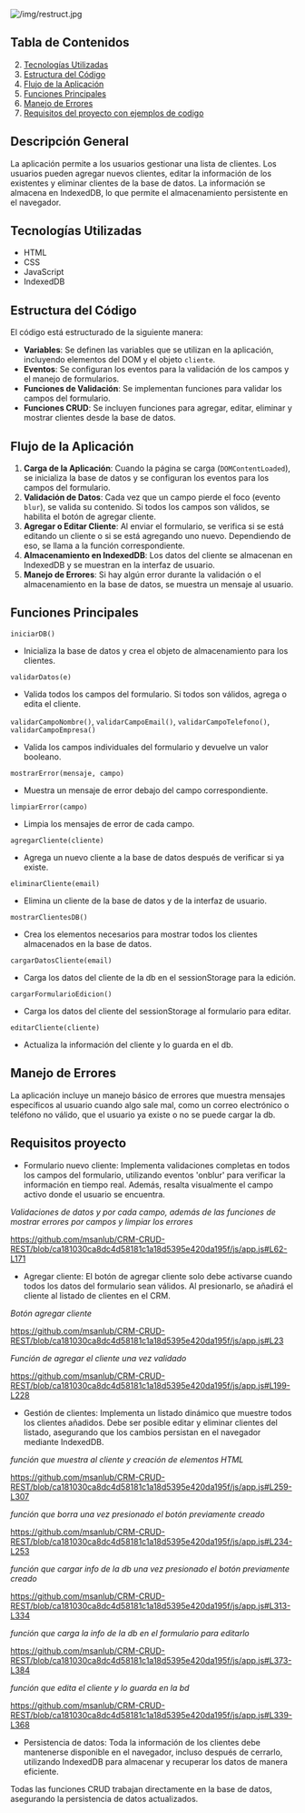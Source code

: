 ![/img/restruct.jpg](URL-de-la-imagen)


## Tabla de Contenidos

2. [Tecnologías Utilizadas](#tecnologías-utilizadas)
3. [Estructura del Código](#estructura-del-código)
4. [Flujo de la Aplicación](#flujo-de-la-aplicación)
5. [Funciones Principales](#funciones-principales)
6. [Manejo de Errores](#manejo-de-errores)
6. [Requisitos del proyecto con ejemplos de codigo](#requisitos-proyecto)


## Descripción General

La aplicación permite a los usuarios gestionar una lista de clientes. Los usuarios pueden agregar nuevos clientes, editar la información de los existentes y eliminar clientes de la base de datos. La información se almacena en IndexedDB, lo que permite el almacenamiento persistente en el navegador.

## Tecnologías Utilizadas

- HTML
- CSS
- JavaScript
- IndexedDB

## Estructura del Código

El código está estructurado de la siguiente manera:

- **Variables**: Se definen las variables que se utilizan en la aplicación, incluyendo elementos del DOM y el objeto `cliente`.
- **Eventos**: Se configuran los eventos para la validación de los campos y el manejo de formularios.
- **Funciones de Validación**: Se implementan funciones para validar los campos del formulario.
- **Funciones CRUD**: Se incluyen funciones para agregar, editar, eliminar y mostrar clientes desde la base de datos.

## Flujo de la Aplicación

1. **Carga de la Aplicación**: Cuando la página se carga (`DOMContentLoaded`), se inicializa la base de datos y se configuran los eventos para los campos del formulario.
2. **Validación de Datos**: Cada vez que un campo pierde el foco (evento `blur`), se valida su contenido. Si todos los campos son válidos, se habilita el botón de agregar cliente.
3. **Agregar o Editar Cliente**: Al enviar el formulario, se verifica si se está editando un cliente o si se está agregando uno nuevo. Dependiendo de eso, se llama a la función correspondiente.
4. **Almacenamiento en IndexedDB**: Los datos del cliente se almacenan en IndexedDB y se muestran en la interfaz de usuario.
5. **Manejo de Errores**: Si hay algún error durante la validación o el almacenamiento en la base de datos, se muestra un mensaje al usuario.

## Funciones Principales

`iniciarDB()`
- Inicializa la base de datos y crea el objeto de almacenamiento para los clientes.

`validarDatos(e)`
- Valida todos los campos del formulario. Si todos son válidos, agrega o edita el cliente.

`validarCampoNombre()`, `validarCampoEmail()`, `validarCampoTelefono()`, `validarCampoEmpresa()`
- Valida los campos individuales del formulario y devuelve un valor booleano.

`mostrarError(mensaje, campo)`
- Muestra un mensaje de error debajo del campo correspondiente.

`limpiarError(campo)`
- Limpia los mensajes de error de cada campo.

`agregarCliente(cliente)`
- Agrega un nuevo cliente a la base de datos después de verificar si ya existe.

`eliminarCliente(email)`
- Elimina un cliente de la base de datos y de la interfaz de usuario.

`mostrarClientesDB()`
- Crea los elementos necesarios para mostrar todos los clientes almacenados en la base de datos.

`cargarDatosCliente(email)`
- Carga los datos del cliente de la db en el sessionStorage para la edición.

`cargarFormularioEdicion()`
- Carga los datos del cliente del sessionStorage al formulario para editar.

`editarCliente(cliente)`
- Actualiza la información del cliente y lo guarda en el db.


## Manejo de Errores

La aplicación incluye un manejo básico de errores que muestra mensajes específicos al usuario cuando algo sale mal, como un correo electrónico o teléfono no válido, que el usuario ya existe o no se puede cargar la db.


## Requisitos proyecto

- Formulario nuevo cliente: Implementa validaciones completas en todos los campos del formulario, utilizando eventos 'onblur' para verificar la información en tiempo real. Además, resalta visualmente el campo activo donde el usuario se encuentra.

*Validaciones de datos y por cada campo, además de las funciones de mostrar errores por campos y limpiar los errores*

https://github.com/msanlub/CRM-CRUD-REST/blob/ca181030ca8dc4d58181c1a18d5395e420da195f/js/app.js#L62-L171
  
- Agregar cliente: El botón de agregar cliente solo debe activarse cuando todos los datos del formulario sean válidos. Al presionarlo, se añadirá el cliente al listado de clientes en el CRM.

*Botón agregar cliente*

https://github.com/msanlub/CRM-CRUD-REST/blob/ca181030ca8dc4d58181c1a18d5395e420da195f/js/app.js#L23

*Función de agregar el cliente una vez validado*

https://github.com/msanlub/CRM-CRUD-REST/blob/ca181030ca8dc4d58181c1a18d5395e420da195f/js/app.js#L199-L228
  
- Gestión de clientes: Implementa un listado dinámico que muestre todos los clientes añadidos. Debe ser posible editar y eliminar clientes del listado, asegurando que los cambios persistan en el navegador mediante IndexedDB.

*función que muestra al cliente y creación de elementos HTML*

https://github.com/msanlub/CRM-CRUD-REST/blob/ca181030ca8dc4d58181c1a18d5395e420da195f/js/app.js#L259-L307

*función que borra una vez presionado el botón previamente creado*

https://github.com/msanlub/CRM-CRUD-REST/blob/ca181030ca8dc4d58181c1a18d5395e420da195f/js/app.js#L234-L253

*función que cargar info de la db una vez presionado el botón previamente creado*

https://github.com/msanlub/CRM-CRUD-REST/blob/ca181030ca8dc4d58181c1a18d5395e420da195f/js/app.js#L313-L334

*función que carga la info de la db en el formulario para editarlo*

https://github.com/msanlub/CRM-CRUD-REST/blob/ca181030ca8dc4d58181c1a18d5395e420da195f/js/app.js#L373-L384

*función que edita el cliente y lo guarda en la bd*

https://github.com/msanlub/CRM-CRUD-REST/blob/ca181030ca8dc4d58181c1a18d5395e420da195f/js/app.js#L339-L368
  
- Persistencia de datos: Toda la información de los clientes debe mantenerse disponible en el navegador, incluso después de cerrarlo, utilizando IndexedDB para almacenar y recuperar los datos de manera eficiente.

Todas las funciones CRUD trabajan directamente en la base de datos, asegurando la persistencia de datos actualizados.
